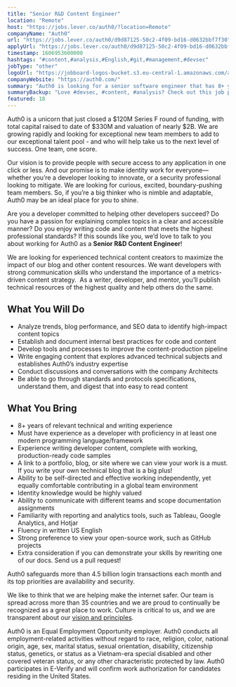 ```yaml
---
title: "Senior R&D Content Engineer"
location: "Remote"
host: "https://jobs.lever.co/auth0/?location=Remote"
companyName: "Auth0"
url: "https://jobs.lever.co/auth0/d9d87125-50c2-4f09-bd16-d0632bbf7f30"
applyUrl: "https://jobs.lever.co/auth0/d9d87125-50c2-4f09-bd16-d0632bbf7f30/apply"
timestamp: 1606953600000
hashtags: "#content,#analysis,#English,#git,#management,#devsec"
jobType: "other"
logoUrl: "https://jobboard-logos-bucket.s3.eu-central-1.amazonaws.com/auth0"
companyWebsite: "https://auth0.com/"
summary: "Auth0 is looking for a senior software engineer that has 8+ years of relevant technical and writing experience."
summaryBackup: "Love #devsec, #content, #analysis? Check out this job post!"
featured: 18
---
```


Auth0 is a unicorn that just closed a $120M Series F round of funding, with total capital raised to date of $330M and valuation of nearly $2B. We are growing rapidly and looking for exceptional new team members to add to our exceptional talent pool - and who will help take us to the next level of success. One team, one score. 

Our vision is to provide people with secure access to any application in one click or less. And our promise is to make identity work for everyone—whether you’re a developer looking to innovate, or a security professional looking to mitigate. We are looking for curious, excited, boundary-pushing team members. So, if you’re a big thinker who is nimble and adaptable, Auth0 may be an ideal place for you to shine.

Are you a developer committed to helping other developers succeed? Do you have a passion for explaining complex topics in a clear and accessible manner? Do you enjoy writing code and content that meets the highest professional standards? If this sounds like you, we’d love to talk to you about working for Auth0 as a **Senior R&D Content Engineer**! 

We are looking for experienced technical content creators to maximize the impact of our blog and other content resources. We want developers with strong communication skills who understand the importance of a metrics-driven content strategy.  As a writer, developer, and mentor, you’ll publish technical resources of the highest quality and help others do the same.

## What You Will Do

*   Analyze trends, blog performance, and SEO data to identify high-impact content topics
*   Establish and document internal best practices for code and content
*   Develop tools and processes to improve the content-production pipeline
*   Write engaging content that explores advanced technical subjects and establishes Auth0’s industry expertise
*   Conduct discussions and conversations with the company Architects
*   Be able to go through standards and protocols specifications, understand them, and digest that into easy to read content

## What You Bring

*   8+ years of relevant technical and writing experience
*   Must have experience as a developer with proficiency in at least one modern programming language/framework
*   Experience writing developer content, complete with working, production-ready code samples
*   A link to a portfolio, blog, or site where we can view your work is a must. If you write your own technical blog that is a big plus!
*   Ability to be self-directed and effective working independently, yet equally comfortable contributing in a global team environment
*   Identity knowledge would be highly valued
*   Ability to communicate with different teams and scope documentation assignments
*   Familiarity with reporting and analytics tools, such as Tableau, Google Analytics, and Hotjar
*   Fluency in written US English
*   Strong preference to view your open-source work, such as GitHub projects
*   Extra consideration if you can demonstrate your skills by rewriting one of our docs. Send us a pull request!

Auth0 safeguards more than 4.5 billion login transactions each month and its top priorities are availability and security.

We like to think that we are helping make the internet safer. Our team is spread across more than 35 countries and we are proud to continually be recognized as a great place to work. Culture is critical to us, and we are transparent about our [vision and principles](https://auth0.com/blog/the-developer-first-identity-platform-auth0-story-and-future). 

Auth0 is an Equal Employment Opportunity employer. Auth0 conducts all employment-related activities without regard to race, religion, color, national origin, age, sex, marital status, sexual orientation, disability, citizenship status, genetics, or status as a Vietnam-era special disabled and other covered veteran status, or any other characteristic protected by law. Auth0 participates in E-Verify and will confirm work authorization for candidates residing in the United States.
